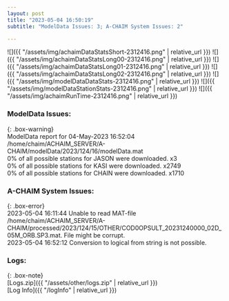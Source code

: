 ```yaml
---
layout: post
title: "2023-05-04 16:50:19"
subtitle: "ModelData Issues: 3; A-CHAIM System Issues: 2"

---
```


![]({{ "/assets/img/achaimDataStatsShort-2312416.png" | relative_url }})
![]({{ "/assets/img/achaimDataStatsLong00-2312416.png" | relative_url }})
![]({{ "/assets/img/achaimDataStatsLong01-2312416.png" | relative_url }})
![]({{ "/assets/img/achaimDataStatsLong02-2312416.png" | relative_url }})
![]({{ "/assets/img/modelDataDataStats-2312416.png" | relative_url }})
![]({{ "/assets/img/modelDataStationStats-2312416.png" | relative_url }})
![]({{ "/assets/img/achaimRunTime-2312416.png" | relative_url }})


### ModelData Issues:  
  
{: .box-warning}  
 ModelData report for 04-May-2023 16:52:04   
 /home/chaim/ACHAIM_SERVER/A-CHAIM/modelData/2023/124/16/modelData.mat   
 0% of all possible stations for JASON were downloaded. x3   
 0% of all possible stations for KASI were downloaded. x2749   
 0% of all possible stations for CHAIN were downloaded. x1710   
  
### A-CHAIM System Issues:  
  
{: .box-error}  
2023-05-04 16:11:44 Unable to read MAT-file /home/chaim/ACHAIM_SERVER/A-CHAIM/processed/2023/124/15/OTHER/COD0OPSULT_20231240000_02D_05M_ORB.SP3.mat. File might be corrupt.  
2023-05-04 16:52:12 Conversion to logical from string is not possible.  

### Logs:  
  
{: .box-note}  
[Logs.zip]({{ "/assets/other/logs.zip" | relative_url }})  
[Log Info]({{ "/logInfo" | relative_url }})  
